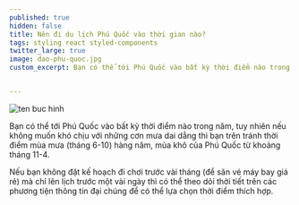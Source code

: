```yaml
---
published: true
hidden: false
title: Nên đi du lịch Phú Quốc vào thời gian nào?
tags: styling react styled-components
twitter_large: true
image: dao-phu-quoc.jpg
custom_excerpt: Bạn có thể tới Phú Quốc vào bất kỳ thời điểm nào trong năm.


---
```


![ten buc hinh](https://www.dulichdaiviet.com/uploaded/tour/phu-quoc/bottom-bay-og.jpg "ten buc hinh")

Bạn có thể tới Phú Quốc vào bất kỳ thời điểm nào trong năm, tuy nhiên nếu không muốn khó chịu với những cơn mưa dai dẳng thì bạn trên tránh thời điểm mùa mưa (tháng 6-10) hàng năm, mùa khô của Phú Quốc từ khoảng tháng 11-4.

Nếu bạn không đặt kế hoạch đi chơi trước vài tháng (để săn vé máy bay giá rẻ) mà chỉ lên lịch trước một vài ngày thì có thể theo dõi thời tiết trên các phương tiện thông tin đại chúng để có thể lựa chọn thời điểm thích hợp.

